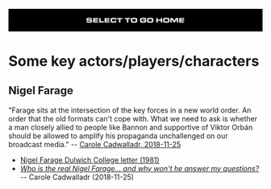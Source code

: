 [![](https://raw.githubusercontent.com/wdbm/InfoPeace/master/media/InfoPeace_home.png)](https://github.com/wdbm/InfoPeace/blob/master/README.md)

# Some key actors/players/characters

## Nigel Farage

"Farage sits at the intersection of the key forces in a new world order. An order that the old formats can't cope with. What we need to ask is whether a man closely allied to people like Bannon and supportive of Viktor Orbán should be allowed to amplify his propaganda unchallenged on our broadcast media." -- [Carole Cadwalladr, 2018-11-25](https://www.wdbm.pro/1b5b27b6-7f49-4cea-b5e7-aadcb09a5582)

- [Nigel Farage Dulwich College letter (1981)](https://www.scribd.com/doc/169454715/Nigel-Farage-1981-school-letter)
- [*Who is the real Nigel Farage... and why won't he answer my questions?*](https://www.theguardian.com/politics/2018/nov/25/why-wont-nigel-farage-answer-my-brexit-questions) -- Carole Cadwalladr (2018-11-25)
